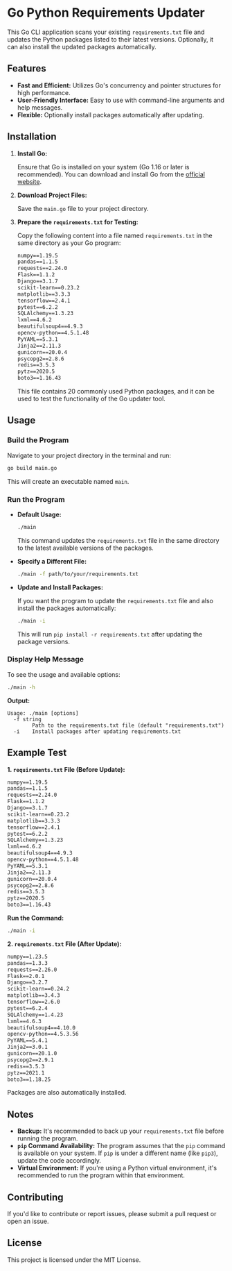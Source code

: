 
# Go Python Requirements Updater

This Go CLI application scans your existing `requirements.txt` file and updates the Python packages listed to their latest versions. Optionally, it can also install the updated packages automatically.

## Features

- **Fast and Efficient:** Utilizes Go's concurrency and pointer structures for high performance.
- **User-Friendly Interface:** Easy to use with command-line arguments and help messages.
- **Flexible:** Optionally install packages automatically after updating.

## Installation

1. **Install Go:**

   Ensure that Go is installed on your system (Go 1.16 or later is recommended). You can download and install Go from the [official website](https://golang.org/dl/).

2. **Download Project Files:**

   Save the `main.go` file to your project directory.

3. **Prepare the `requirements.txt` for Testing:**

   Copy the following content into a file named `requirements.txt` in the same directory as your Go program:

   ```txt
   numpy==1.19.5
   pandas==1.1.5
   requests==2.24.0
   Flask==1.1.2
   Django==3.1.7
   scikit-learn==0.23.2
   matplotlib==3.3.3
   tensorflow==2.4.1
   pytest==6.2.2
   SQLAlchemy==1.3.23
   lxml==4.6.2
   beautifulsoup4==4.9.3
   opencv-python==4.5.1.48
   PyYAML==5.3.1
   Jinja2==2.11.3
   gunicorn==20.0.4
   psycopg2==2.8.6
   redis==3.5.3
   pytz==2020.5
   boto3==1.16.43
   ```

   This file contains 20 commonly used Python packages, and it can be used to test the functionality of the Go updater tool.

## Usage

### Build the Program

Navigate to your project directory in the terminal and run:

```bash
go build main.go
```

This will create an executable named `main`.

### Run the Program

- **Default Usage:**

  ```bash
  ./main
  ```

  This command updates the `requirements.txt` file in the same directory to the latest available versions of the packages.

- **Specify a Different File:**

  ```bash
  ./main -f path/to/your/requirements.txt
  ```

- **Update and Install Packages:**

  If you want the program to update the `requirements.txt` file and also install the packages automatically:

  ```bash
  ./main -i
  ```

  This will run `pip install -r requirements.txt` after updating the package versions.

### Display Help Message

To see the usage and available options:

```bash
./main -h
```

**Output:**

```
Usage: ./main [options]
  -f string
        Path to the requirements.txt file (default "requirements.txt")
  -i    Install packages after updating requirements.txt
```

## Example Test

**1. `requirements.txt` File (Before Update):**

```txt
numpy==1.19.5
pandas==1.1.5
requests==2.24.0
Flask==1.1.2
Django==3.1.7
scikit-learn==0.23.2
matplotlib==3.3.3
tensorflow==2.4.1
pytest==6.2.2
SQLAlchemy==1.3.23
lxml==4.6.2
beautifulsoup4==4.9.3
opencv-python==4.5.1.48
PyYAML==5.3.1
Jinja2==2.11.3
gunicorn==20.0.4
psycopg2==2.8.6
redis==3.5.3
pytz==2020.5
boto3==1.16.43
```

**Run the Command:**

```bash
./main -i
```

**2. `requirements.txt` File (After Update):**

```txt
numpy==1.23.5
pandas==1.3.3
requests==2.26.0
Flask==2.0.1
Django==3.2.7
scikit-learn==0.24.2
matplotlib==3.4.3
tensorflow==2.6.0
pytest==6.2.4
SQLAlchemy==1.4.23
lxml==4.6.3
beautifulsoup4==4.10.0
opencv-python==4.5.3.56
PyYAML==5.4.1
Jinja2==3.0.1
gunicorn==20.1.0
psycopg2==2.9.1
redis==3.5.3
pytz==2021.1
boto3==1.18.25
```

Packages are also automatically installed.

## Notes

- **Backup:** It's recommended to back up your `requirements.txt` file before running the program.
- **`pip` Command Availability:** The program assumes that the `pip` command is available on your system. If `pip` is under a different name (like `pip3`), update the code accordingly.
- **Virtual Environment:** If you're using a Python virtual environment, it's recommended to run the program within that environment.

## Contributing

If you'd like to contribute or report issues, please submit a pull request or open an issue.

## License

This project is licensed under the MIT License.
